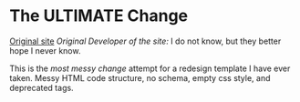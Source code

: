 # The ULTIMATE Change

[Original site](http://www.4gmtx.com)
*Original Developer of the site:* I do not know, but they better hope I never know.

This is the *most messy change* attempt for a redesign template I have ever taken.
Messy HTML code structure, no schema, empty css style, and deprecated tags.
<script> tags everywhere, without proper placement.

@import from CSS is deprecated. Use CDN instead (much better load time) !
Original developers of the site, you better get your shit straight.

AND NO OPTIMIZED IMAGE, a single logo costs around 300KB, while it can be around 40-80KB,
and possibly below 30KB. I have maximized it but still about 100KB with no quality loss.

Changelog:

- Mobile version header, fix padding top;
- Toggle menu on right, unless you have user specific;
- button page then move to left again;
- change logo margin + menu;
- Typo changes;
- Empty styles removed;
- Mobile version fixes, *A LOT*, I do not bother to name one-by-one anymore.

### NOTES

NOBODY uses <u><b> anymore and put string inside <ul> but outside <li>.

Your footer code is a BLOODY mess, I do not bother to touch it after a few tweaks (Very, VERY messy code structure, who puts <h2> inside <ul> but outside <li>).

